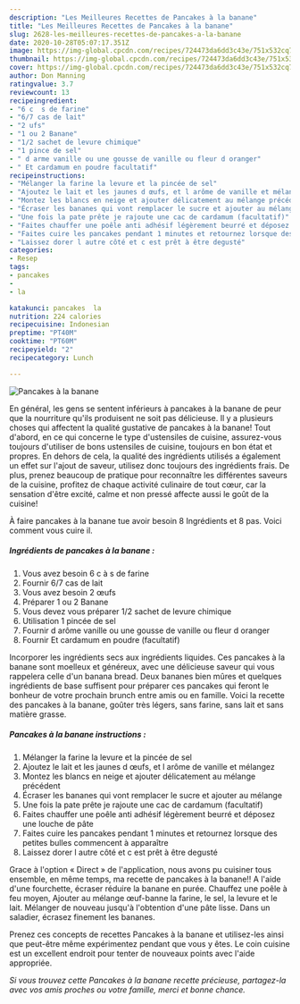 ```yaml
---
description: "Les Meilleures Recettes de Pancakes à la banane"
title: "Les Meilleures Recettes de Pancakes à la banane"
slug: 2628-les-meilleures-recettes-de-pancakes-a-la-banane
date: 2020-10-28T05:07:17.351Z
image: https://img-global.cpcdn.com/recipes/724473da6dd3c43e/751x532cq70/pancakes-a-la-banane-photo-principale-de-la-recette.jpg
thumbnail: https://img-global.cpcdn.com/recipes/724473da6dd3c43e/751x532cq70/pancakes-a-la-banane-photo-principale-de-la-recette.jpg
cover: https://img-global.cpcdn.com/recipes/724473da6dd3c43e/751x532cq70/pancakes-a-la-banane-photo-principale-de-la-recette.jpg
author: Don Manning
ratingvalue: 3.7
reviewcount: 13
recipeingredient:
- "6 c  s de farine"
- "6/7 cas de lait"
- "2 ufs"
- "1 ou 2 Banane"
- "1/2 sachet de levure chimique"
- "1 pince de sel"
- " d arme vanille ou une gousse de vanille ou fleur d oranger"
- " Et cardamum en poudre facultatif"
recipeinstructions:
- "Mélanger la farine la levure et la pincée de sel"
- "Ajoutez le lait et les jaunes d œufs, et l arôme de vanille et mélangez"
- "Montez les blancs en neige et ajouter délicatement au mélange précédent"
- "Écraser les bananes qui vont remplacer le sucre et ajouter au mélange"
- "Une fois la pate prête je rajoute une cac de cardamum (facultatif)"
- "Faites chauffer une poêle anti adhésif légèrement beurré et déposez une louche de pâte"
- "Faites cuire les pancakes pendant 1 minutes et retournez lorsque des petites bulles commencent à apparaître"
- "Laissez dorer l autre côté et c est prêt à être degusté"
categories:
- Resep
tags:
- pancakes
- 
- la

katakunci: pancakes  la 
nutrition: 224 calories
recipecuisine: Indonesian
preptime: "PT40M"
cooktime: "PT60M"
recipeyield: "2"
recipecategory: Lunch

---
```



![Pancakes à la banane](https://img-global.cpcdn.com/recipes/724473da6dd3c43e/751x532cq70/pancakes-a-la-banane-photo-principale-de-la-recette.jpg)

En général, les gens se sentent inférieurs à pancakes à la banane de peur que la nourriture qu'ils produisent ne soit pas délicieuse. Il y a plusieurs choses qui affectent la qualité gustative de pancakes à la banane! Tout d'abord, en ce qui concerne le type d'ustensiles de cuisine, assurez-vous toujours d'utiliser de bons ustensiles de cuisine, toujours en bon état et propres. En dehors de cela, la qualité des ingrédients utilisés a également un effet sur l'ajout de saveur, utilisez donc toujours des ingrédients frais. De plus, prenez beaucoup de pratique pour reconnaître les différentes saveurs de la cuisine, profitez de chaque activité culinaire de tout cœur, car la sensation d'être excité, calme et non pressé affecte aussi le goût de la cuisine!

<!--inarticleads1-->

À faire pancakes à la banane tue avoir besoin 8 Ingrédients et 8 pas. Voici comment vous cuire il.

##### Ingrédients de pancakes à la banane :

1. Vous avez besoin 6 c à s de farine
1. Fournir 6/7 cas de lait
1. Vous avez besoin 2 œufs
1. Préparer 1 ou 2 Banane
1. Vous devez vous préparer 1/2 sachet de levure chimique
1. Utilisation 1 pincée de sel
1. Fournir  d arôme vanille ou une gousse de vanille ou fleur d oranger
1. Fournir  Et cardamum en poudre (facultatif)


Incorporer les ingrédients secs aux ingrédients liquides. Ces pancakes à la banane sont moelleux et généreux, avec une délicieuse saveur qui vous rappelera celle d&#39;un banana bread. Deux bananes bien mûres et quelques ingrédients de base suffisent pour préparer ces pancakes qui feront le bonheur de votre prochain brunch entre amis ou en famille. Voici la recette des pancakes à la banane, goûter très légers, sans farine, sans lait et sans matière grasse. 

<!--inarticleads2-->

##### Pancakes à la banane instructions :

1. Mélanger la farine la levure et la pincée de sel
1. Ajoutez le lait et les jaunes d œufs, et l arôme de vanille et mélangez
1. Montez les blancs en neige et ajouter délicatement au mélange précédent
1. Écraser les bananes qui vont remplacer le sucre et ajouter au mélange
1. Une fois la pate prête je rajoute une cac de cardamum (facultatif)
1. Faites chauffer une poêle anti adhésif légèrement beurré et déposez une louche de pâte
1. Faites cuire les pancakes pendant 1 minutes et retournez lorsque des petites bulles commencent à apparaître
1. Laissez dorer l autre côté et c est prêt à être degusté


Grace à l&#39;option « Direct » de l&#39;application, nous avons pu cuisiner tous ensemble, en même temps, ma recette de pancakes à la banane!! A l&#39;aide d&#39;une fourchette, écraser réduire la banane en purée. Chauffez une poêle à feu moyen, Ajouter au mélange œuf-banne la farine, le sel, la levure et le lait. Mélanger de nouveau jusqu&#39;à l&#39;obtention d&#39;une pâte lisse. Dans un saladier, écrasez finement les bananes. 

<!--inarticleads1-->

<p>
Prenez ces concepts de recettes Pancakes à la banane et utilisez-les ainsi que peut-être même expérimentez pendant que vous y êtes. Le coin cuisine est un excellent endroit pour tenter de nouveaux points avec l'aide appropriée.
</p>

<p>
<i>Si vous trouvez cette Pancakes à la banane recette précieuse, partagez-la avec vos amis proches ou votre famille, merci et bonne chance.</i>
</p>
